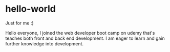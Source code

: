 # hello-world
Just for me :)


Hello everyone,
I joined the web developer boot camp on udemy that's teaches both front and back end development. I am eager to learn and gain further knowledge into development.
